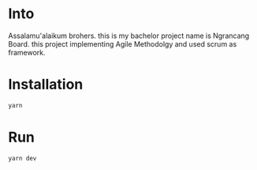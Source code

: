 # Into
Assalamu'alaikum brohers.
this is my bachelor project name is Ngrancang Board.
this project implementing Agile Methodolgy and used scrum as framework.

# Installation
```sh
yarn
```

# Run
```sh
yarn dev
```
